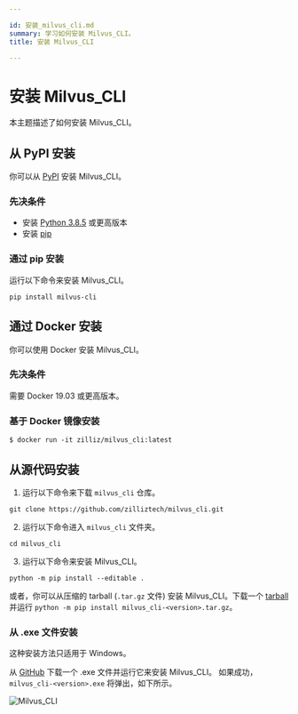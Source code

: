 ```yaml
---

id: 安装_milvus_cli.md
summary: 学习如何安装 Milvus_CLI。
title: 安装 Milvus_CLI

---
```


# 安装 Milvus_CLI

本主题描述了如何安装 Milvus_CLI。

## 从 PyPI 安装

你可以从 [PyPI](https://pypi.org/project/milvus-cli/) 安装 Milvus_CLI。

### 先决条件

- 安装 [Python 3.8.5](https://www.python.org/downloads/release/python-385/) 或更高版本
- 安装 [pip](https://pip.pypa.io/en/stable/installation/)

### 通过 pip 安装

运行以下命令来安装 Milvus_CLI。

```shell
pip install milvus-cli
```

## 通过 Docker 安装

你可以使用 Docker 安装 Milvus_CLI。

### 先决条件

需要 Docker 19.03 或更高版本。

### 基于 Docker 镜像安装

```shell
$ docker run -it zilliz/milvus_cli:latest
```

## 从源代码安装

1. 运行以下命令来下载 `milvus_cli` 仓库。

```shell
git clone https://github.com/zilliztech/milvus_cli.git
```

2. 运行以下命令进入 `milvus_cli` 文件夹。

```shell
cd milvus_cli
```

3. 运行以下命令来安装 Milvus_CLI。

```shell
python -m pip install --editable .
```

或者，你可以从压缩的 tarball (`.tar.gz` 文件) 安装 Milvus_CLI。下载一个 [tarball](https://github.com/zilliztech/milvus_cli/releases) 并运行 `python -m pip install milvus_cli-<version>.tar.gz`。

### 从 .exe 文件安装

<div class="alert note"> 这种安装方法只适用于 Windows。 </div>

从 [GitHub](https://github.com/zilliztech/milvus_cli/releases) 下载一个 .exe 文件并运行它来安装 Milvus_CLI。
如果成功，`milvus_cli-<version>.exe` 将弹出，如下所示。

![Milvus_CLI](..//milvus_cli_exe.png "Milvus_CLI 成功安装。")